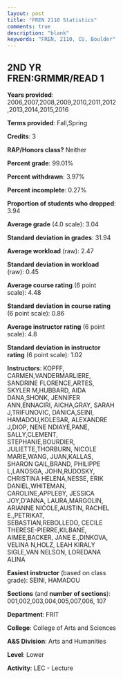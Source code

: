 ```yaml
---
layout: post
title: "FREN 2110 Statistics"
comments: true
description: "blank"
keywords: "FREN, 2110, CU, Boulder"
--- 
```

<head>
<script src="https://ajax.googleapis.com/ajax/libs/jquery/2.1.3/jquery.min.js"></script>
<script src="https://dl.dropboxusercontent.com/s/pc42nxpaw1ea4o9/highcharts.js?dl=0"></script>
<!-- <script src="../assets/js/highcharts.js"></script> -->
<style type="text/css">@font-face {
	font-family: "Bebas Neue";
	src: url(https://www.filehosting.org/file/details/544349/BebasNeue%20Regular.otf) format("opentype");
	}
	h1.Bebas { 
		font-family: "Bebas Neue", Verdana, Tahoma;
	}
</style>
</head>
<body>
	<div id="container" style="float: right; width: 45%; height: 88%; margin-left: 2.5%; margin-right: 2.5%;"></div>
	<script language="JavaScript">
		$(document).ready(function() {
		var chart = {type: 'column'};
		var title = {text: 'Grade Distribution'};
		var xAxis = {categories: ['A','B','C','D','F'],crosshair: true};
		var yAxis = {min: 0,title: {text: 'Percentage'}};
		var tooltip = {headerFormat: '<center><b><span style="font-size:20px">{point.key}</span></b></center>',
		               pointFormat: '<td style="padding:0"><b>{point.y:.1f}%</b></td>',
		               footerFormat: '</table>',shared: true,useHTML: true};
		var plotOptions = {column: {pointPadding: 0.0,borderWidth: 0}};  
		var credits = {enabled: false};var series= [{name: 'Percent',data: [36.66,42.28,15.44,2.89,2.72,]}];
		var json = {};
		json.chart = chart;
		json.title = title;
		json.tooltip = tooltip;
		json.xAxis = xAxis;
		json.yAxis = yAxis;  
		json.series = series;
		json.plotOptions = plotOptions;  
		json.credits = credits;
		$('#container').highcharts(json);
	});
	</script>
</body>
			   
## 2ND YR FREN:GRMMR/READ 1

**Years provided**: 2006,2007,2008,2009,2010,2011,2012,2013,2014,2015,2016

**Terms provided**: Fall,Spring

**Credits**: 3

**RAP/Honors class?** Neither

**Percent grade**: 99.01%

**Percent withdrawn**: 3.97%

**Percent incomplete**: 0.27%

**Proportion of students who dropped**: 3.94

**Average grade** (4.0 scale): 3.04

**Standard deviation in grades**: 31.94

**Average workload** (raw): 2.47

**Standard deviation in workload** (raw): 0.45

**Average course rating** (6 point scale): 4.48

**Standard deviation in course rating** (6 point scale): 0.86

**Average instructor rating** (6 point scale): 4.8

**Standard deviation in instructor rating** (6 point scale): 1.02

**Instructors**: KOPFF, CARMEN,VANDERMARLIERE, SANDRINE FLORENCE,ARTES, SKYLER M,HUBBARD, AIDA DANA,SHONK, JENNIFER ANN,ENNACIRI, AICHA,GRAY, SARAH J,TRIFUNOVIC, DANICA,SEINI, HAMADOU,KOLESAR, ALEXANDRE J,DIOP, NENE NDIAYE,PANE, SALLY,CLEMENT, STEPHANIE,BOURDIER, JULIETTE,THORBURN, NICOLE MARIE,WANG, JUAN,KALLAS, SHARON GAIL,BRAND, PHILIPPE L,LANOSGA, JOHN,RUDOSKY, CHRISTINA HELENA,NESSE, ERIK DANIEL,WHITEMAN, CAROLINE,APPLEBY, JESSICA JOY,D'ANNA, LAURA,MARGOLIN, ARIANNE NICOLE,AUSTIN, RACHEL E.,PETRIKAT, SEBASTIAN,REBOLLEDO, CECILE THERESE-PIERRE,KILBANE, AIMEE,BACKER, JANE E.,DINKOVA, VELINA N,HOLZ, LEAH KIRALY SIGLE,VAN NELSON, LOREDANA ALINA

**Easiest instructor** (based on class grade): SEINI, HAMADOU

**Sections** (and **number of sections**): 001,002,003,004,005,007,006, 107

**Department**: FRIT

**College**: College of Arts and Sciences

**A&S Division**: Arts and Humanities

**Level**: Lower

**Activity**: LEC - Lecture
